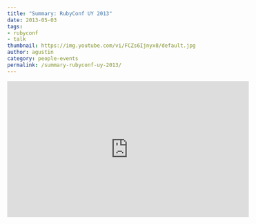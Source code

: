 ```yaml
---
title: "Summary: RubyConf UY 2013"
date: 2013-05-03
tags:
- rubyconf
- talk
thumbnail: https://img.youtube.com/vi/FCZs6Ijnyx8/default.jpg
author: agustin
category: people-events
permalink: /summary-rubyconf-uy-2013/
---
```


<div style={{ textAlign:"left" }}>
  <iframe allowfullscreen="" frameborder="0" height="315" src="https://www.youtube.com/embed/FCZs6Ijnyx8" width="560"></iframe>
</div>
